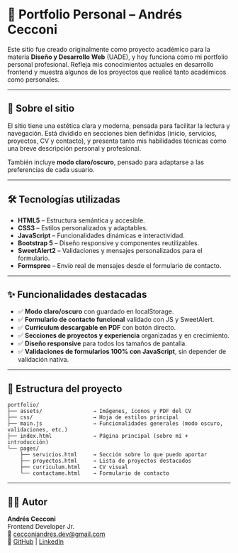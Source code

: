 # 💼 Portfolio Personal – Andrés Cecconi

Este sitio fue creado originalmente como proyecto académico para la materia **Diseño y Desarrollo Web** (UADE), y hoy funciona como mi portfolio personal profesional. Refleja mis conocimientos actuales en desarrollo frontend y muestra algunos de los proyectos que realicé tanto académicos como personales.

---

## 🧐 Sobre el sitio

El sitio tiene una estética clara y moderna, pensada para facilitar la lectura y navegación. Está dividido en secciones bien definidas (inicio, servicios, proyectos, CV y contacto), y presenta tanto mis habilidades técnicas como una breve descripción personal y profesional.

También incluye **modo claro/oscuro**, pensado para adaptarse a las preferencias de cada usuario.

---

## 🛠️ Tecnologías utilizadas

- **HTML5** – Estructura semántica y accesible.
- **CSS3** – Estilos personalizados y adaptables.
- **JavaScript** – Funcionalidades dinámicas e interactividad.
- **Bootstrap 5** – Diseño responsive y componentes reutilizables.
- **SweetAlert2** – Validaciones y mensajes personalizados para el formulario.
- **Formspree** – Envío real de mensajes desde el formulario de contacto.

---

## ✨ Funcionalidades destacadas

- ✅ **Modo claro/oscuro** con guardado en localStorage.
- ✅ **Formulario de contacto funcional** validado con JS y SweetAlert.
- ✅ **Currículum descargable en PDF** con botón directo.
- ✅ **Secciones de proyectos y experiencia** organizadas y en crecimiento.
- ✅ **Diseño responsive** para todos los tamaños de pantalla.
- ✅ **Validaciones de formularios 100% con JavaScript**, sin depender de validación nativa.

---

## 📁 Estructura del proyecto

```
portfolio/
├── assets/                → Imágenes, íconos y PDF del CV
├── css/                   → Hoja de estilos principal
├── main.js                → Funcionalidades generales (modo oscuro, validaciones, etc.)
├── index.html             → Página principal (sobre mí + introducción)
└── pages/
    ├── servicios.html     → Sección sobre lo que puedo aportar
    ├── proyectos.html     → Lista de proyectos destacados
    ├── curriculum.html    → CV visual
    └── contactame.html    → Formulario de contacto
```

---

## 👨‍💻 Autor

**Andrés Cecconi**  
Frontend Developer Jr.  
📧 cecconiandres.dev@gmail.com  
🔗 [GitHub](https://github.com/andres-Cecconi) | [LinkedIn](https://www.linkedin.com/in/andres-cecconi-b7b9a718b/)

